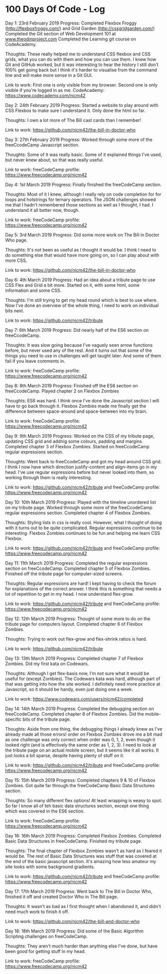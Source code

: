 # 100 Days Of Code - Log

Day 1: 23rd February 2019
Progress: Completed Flexbox Froggy (http://flexboxfroggy.com/) and Grid Garden (http://cssgridgarden.com/)
Completed the Git section of Web Development 101 at www.theodinproject.com
Completed the Learning git course on CodeAcademy.

Thoughts: These really helped me to understand CSS flexbox and CSS grids, what you can do with them and how you can use them.
I knew how Git and GitHub worked, but it was interesting to hear the history
I still don't 100% get going back but I think it's harder to visualise from the command line and will make more sense in a Git GUI.

Link to work: First one is only visible from my browser. Second one is only visible if you're logged in as me.
CodeAcademy: https://www.codecademy.com/nicm42


Day 2: 24th February 2019
Progress: Started a website to play around with CSS Flexbox to make sure I understand it. Only done the html so far.

Thoughts: I own a lot more of The Bill cast cards than I remember!

Link to work: https://github.com/nicm42/the-bill-in-doctor-who


Day 3: 27th February 2019
Progress: Worked through some more of the freeCcodeCamp Javascript section.

Thoughts: Some of it was really basic. Some of it explained things I've used, but never knew about, so that was really useful.

Link to work: freeCodeCamp profile: https://www.freecodecamp.org/nicm42


Day 4: 1st March 2019
Progress: Finally finished the freeCodeCamp section.

Thoughts: Most of it I knew, although I really rely on code completion for for loops and hotstrings for ternary operators. The JSON challenges showed me that I hadn't remembered those sections as well as I thought, I had. I understand it all better now, though.

Link to work: freeCodeCamp profile: https://www.freecodecamp.org/nicm42


Day 5: 3rd March 2019
Progress: Did some more work on The Bill in Doctor Who page.

Thoughts: It's not been as useful as I thought it would be. I think I need to do something else that would have more going on, so I can play about with more CSS.

Link to work: https://github.com/nicm42/the-bill-in-doctor-who


Day 6: 4th March 2019
Progress: Had an idea about a tribute page to use CSS Flex and Grid a bit more. Started on it, with some html, some information and some CSS.

Thoughts: I'm still trying to get my head round which is best to use where. Now I've done an overview of the whole thing, I need to work on individual bits next.

Link to work: https://github.com/nicm42/tribute


Day 7: 6th March 2019
Progress: Did nearly half of the ES6 section on freeCcodeCamp.

Thoughts: It was slow going because I've vaguely seen arrow functions before, but never used any of the rest. And it turns out that some of the things you need to use in challenges will get taught later. And some of them fail if you leave comments in.

Link to work: freeCodeCamp profile: https://www.freecodecamp.org/nicm42


Day 8: 8th March 2019
Progress: Finished off the ES6 section on freeCcodeCamp. Played chapter 2 on Flexbox Zombies

Thoughts: ES6 was hard. I think once I've done the Javascript section I will have to go back through it. Flexbox Zombies made me finally get the difference between space-around and space-between into my brain.

Link to work: freeCodeCamp profile: https://www.freecodecamp.org/nicm42


Day 9: 9th March 2019
Progress: Worked on the CSS of my tribute page, updating CSS grid and addnig some colours, padding and margins. Completed chapter 3 of Flexbox Zombies. Started on freeCcodeCamp regular expressions section.

Thoughts: Went back to freeCcodeCamp and got my head around CSS grid. I think I now have which direction justify-content and align-items go in my head. I've use regular expressions before but never looked into them, so working through them is really interesting.

Link to work: https://github.com/nicm42/tribute and freeCodeCamp profile: https://www.freecodecamp.org/nicm42


Day 10: 10th March 2019
Progress: Played with the timeline unordered list on my tribute page. Worked through some more of the freeCcodeCamp regular expressions section. Completed chapter 4 of Flexbox Zombies.

Thoughts: Styling lists in css is really cool. However, what I thought of doing with it turns out to be quite complicated. Regular expressions continue to be interesting. Flexbox Zombies continues to be fun and helping me learn CSS Flexbox.

Link to work: https://github.com/nicm42/tribute and freeCodeCamp profile: https://www.freecodecamp.org/nicm42


Day 11: 11th March 2019
Progress: Completed the regular expressions section on freeCcodeCamp. Completed chapter 5 of Flexbox Zombies. Finished off the tribute page for computer-sized screens.

Thoughts: Regular expressions are hard! I kept having to check the forum for explanations of the correct answer. I think this is something that needs a lot of repetition to get in my head. I now understand flex-grow.

Link to work: https://github.com/nicm42/tribute and freeCodeCamp profile: https://www.freecodecamp.org/nicm42 


Day 12: 12th March 2019
Progress: Thought of some more to do on the tribute page for computers layout. Completed chapter 6 of Flexbox Zombies.

Thoughts: Trying to work out flex-grow and flex-shrink ratios is hard.

Link to work: https://github.com/nicm42/tribute


Day 13: 13th March 2019
Progress: Completed chapter 7 of Flexbox Zombies. Did my first kata on Codewars.

Thoughts: Although I get flex-basis now, I'm not sure what it would be useful for (except Zombies). The Codewars kata was hard, although part of that was getting into how the site worked. I definitely need more practice at Javascript, so it should be handy, even just doing one a week.

Link to work: https://www.codewars.com/users/nicm42/completed


Day 14: 14th March 2019
Progress: Completed the debugging section on freeCcodeCamp. Completed chapter 8 of Flexbox Zombies. Did the mobile-specific bits of the tribute page.

Thoughts: Aside from one thing, the debugging things I already knew as I've already made all those errors! order on Flexbox Zombies drove me a bit mad as one challenge was only correct when order was 0, 1, 2, even though it looked right (and is effectively the same order as 1, 2, 3). I need to look at the tribute page on an actual mobile screen, but it seems like it all works. It just looks a bit sparse, despite having plenty of stuff on it.

Link to work: https://github.com/nicm42/tribute and freeCodeCamp profile: https://www.freecodecamp.org/nicm42 
 

Day 15: 15th March 2019
Progress: Completed chapters 9 & 10 of Flexbox Zombies. Got quite far through the freeCodeCamp Basic Data Structures section.

Thoughts: So many different flex options! At least wrapping is eeasy to spot. So far I know all of teh basic data structures section, except one thing which was covered in the ES6 section.

Link to work: freeCodeCamp profile: https://www.freecodecamp.org/nicm42


Day 16: 16th March 2019
Progress: Completed Flexbox Zombies. Completed Basic Data Structures in freeCodeCamp. Finished my tribute page.

Thoughts: The final chapter of Flexbox Zombies wasn't as hard as I feared it would be. The rest of Basic Data Structures was stuff that was covered at the end of the basic javascript section. It's amazing how less amateur my site looks with some background gradients.

Link to work: https://github.com/nicm42/tribute and freeCodeCamp profile: https://www.freecodecamp.org/nicm42 


Day 17: 17th March 2019
Progress: Went back to The Bill in Doctor Who, finished it off and created Doctor Who in The Bill page.

Thoughts: It wasn't as bad as I first thought when I abandoned it, and didn't need much work to finish it off.

Link to work: https://github.com/nicm42/the-bill-and-doctor-who


Day 18: 18th March 2019
Progress: Did some of the Basic Algorithm Scripting challenges on freeCodeCamp.

Thoughts: They aren't much harder than anything else I've done, but have been good for getting stuff in my head.

Link to work: freeCodeCamp profile: https://www.freecodecamp.org/nicm42
